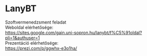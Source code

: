 # LanyBT
Szoftvermenedzsment feladat\
Weboldal elérhetősége: \
https://sites.google.com/gain.uni-sopron.hu/lanybt/f%C5%91oldal?pli=1&authuser=1 \
Prezentáció elérhetősége: \
https://prezi.com/p/ggwhx-e3o1ha/
